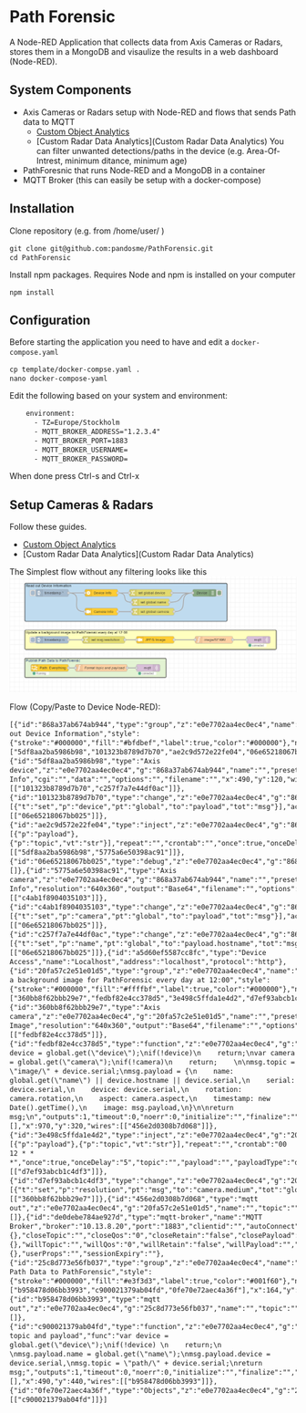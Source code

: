 # Path Forensic
A Node-RED Application that collects data from Axis Cameras or Radars, stores them in a MongoDB and visaulize the results in a web dashboard (Node-RED).

## System Components
* Axis Cameras or Radars setup with Node-RED and flows that sends Path data to MQTT
  - [Custom Object Analytics](https://pandosme.github.io/node-red/2024/04/13/Customized-Object-Analytics.html)
  - [Custom Radar Data Analytics](Custom Radar Data Analytics)
  You can filter unwanted detections/paths in the device (e.g. Area-Of-Intrest, minimum ditance, minimum age)
* PathForesnic that runs Node-RED and a MongoDB in a container
* MQTT Broker (this can easily be setup with a docker-compose)

## Installation
Clone repository (e.g. from /home/user/ )
```
git clone git@github.com:pandosme/PathForensic.git
cd PathForensic
```
Install npm packages. 
Requires Node and npm is installed on your computer
```
npm install
```

## Configuration
Before starting the application you need to have and edit a ```docker-compose.yaml```
```
cp template/docker-compse.yaml .
nano docker-compose-yaml
```
Edit the following based on your system and environment:
```
    environment:
      - TZ=Europe/Stockholm
      - MQTT_BROKER_ADDRESS="1.2.3.4"
      - MQTT_BROKER_PORT=1883
      - MQTT_BROKER_USERNAME=
      - MQTT_BROKER_PASSWORD=
```
When done press Ctrl-s and Ctrl-x

## Setup Cameras & Radars
Follow these guides.
  - [Custom Object Analytics](https://pandosme.github.io/node-red/2024/04/13/Customized-Object-Analytics.html)
  - [Custom Radar Data Analytics](Custom Radar Data Analytics)

The Simplest flow without any filtering looks like this
![Flow](simple-flow.png)

Flow (Copy/Paste to Device Node-RED):
```
[{"id":"868a37ab674ab944","type":"group","z":"e0e7702aa4ec0ec4","name":"Read out Device Information","style":{"stroke":"#000000","fill":"#bfdbef","label":true,"color":"#000000"},"nodes":["5df8aa2ba5986b98","101323b8789d7b70","ae2c9d572e22fe04","06e65218067bb025","5775a6e50398ac91","c4ab1f8904035103","c257f7a7e44df0ac"],"x":164,"y":79,"w":862,"h":162},{"id":"5df8aa2ba5986b98","type":"Axis device","z":"e0e7702aa4ec0ec4","g":"868a37ab674ab944","name":"","preset":"a5d60ef5587cc8fc","action":"Device Info","cgi":"","data":"","options":"","filename":"","x":490,"y":120,"wires":[["101323b8789d7b70","c257f7a7e44df0ac"]]},{"id":"101323b8789d7b70","type":"change","z":"e0e7702aa4ec0ec4","g":"868a37ab674ab944","name":"","rules":[{"t":"set","p":"device","pt":"global","to":"payload","tot":"msg"}],"action":"","property":"","from":"","to":"","reg":false,"x":700,"y":120,"wires":[["06e65218067bb025"]]},{"id":"ae2c9d572e22fe04","type":"inject","z":"e0e7702aa4ec0ec4","g":"868a37ab674ab944","name":"","props":[{"p":"payload"},{"p":"topic","vt":"str"}],"repeat":"","crontab":"","once":true,"onceDelay":0.1,"topic":"","payload":"","payloadType":"date","x":280,"y":120,"wires":[["5df8aa2ba5986b98","5775a6e50398ac91"]]},{"id":"06e65218067bb025","type":"debug","z":"e0e7702aa4ec0ec4","g":"868a37ab674ab944","name":"Device","active":true,"tosidebar":true,"console":false,"tostatus":false,"complete":"payload","targetType":"msg","statusVal":"","statusType":"auto","x":930,"y":120,"wires":[]},{"id":"5775a6e50398ac91","type":"Axis camera","z":"e0e7702aa4ec0ec4","g":"868a37ab674ab944","name":"","preset":"a5d60ef5587cc8fc","action":"Camera Info","resolution":"640x360","output":"Base64","filename":"","options":"","data":"","x":490,"y":200,"wires":[["c4ab1f8904035103"]]},{"id":"c4ab1f8904035103","type":"change","z":"e0e7702aa4ec0ec4","g":"868a37ab674ab944","name":"","rules":[{"t":"set","p":"camera","pt":"global","to":"payload","tot":"msg"}],"action":"","property":"","from":"","to":"","reg":false,"x":710,"y":200,"wires":[["06e65218067bb025"]]},{"id":"c257f7a7e44df0ac","type":"change","z":"e0e7702aa4ec0ec4","g":"868a37ab674ab944","name":"","rules":[{"t":"set","p":"name","pt":"global","to":"payload.hostname","tot":"msg"}],"action":"","property":"","from":"","to":"","reg":false,"x":700,"y":160,"wires":[["06e65218067bb025"]]},{"id":"a5d60ef5587cc8fc","type":"Device Access","name":"Localhost","address":"localhost","protocol":"http"},{"id":"20fa57c2e51e01d5","type":"group","z":"e0e7702aa4ec0ec4","name":"Update a background image for PathForensic every day at 12:00","style":{"stroke":"#000000","fill":"#ffffbf","label":true,"color":"#000000"},"nodes":["360bb8f62bbb29e7","fedbf82e4cc378d5","3e498c5ffda1e4d2","d7ef93abcb1c4df3","456e2d0308b7d068"],"x":164,"y":279,"w":1072,"h":82},{"id":"360bb8f62bbb29e7","type":"Axis camera","z":"e0e7702aa4ec0ec4","g":"20fa57c2e51e01d5","name":"","preset":"a5d60ef5587cc8fc","action":"JPEG Image","resolution":"640x360","output":"Base64","filename":"","options":"","data":"","x":720,"y":320,"wires":[["fedbf82e4cc378d5"]]},{"id":"fedbf82e4cc378d5","type":"function","z":"e0e7702aa4ec0ec4","g":"20fa57c2e51e01d5","name":"image/SERIAL","func":"var device = global.get(\"device\");\nif(!device)\n    return;\nvar camera = global.get(\"camera\");\nif(!camera)\n    return;    \n\nmsg.topic = \"image/\" + device.serial;\nmsg.payload = {\n    name: global.get(\"name\") || device.hostname || device.serial,\n    serial: device.serial,\n    device: device.serial,\n    rotation: camera.rotation,\n    aspect: camera.aspect,\n    timestamp: new Date().getTime(),\n    image: msg.payload,\n}\n\nreturn msg;\n","outputs":1,"timeout":0,"noerr":0,"initialize":"","finalize":"","libs":[],"x":970,"y":320,"wires":[["456e2d0308b7d068"]]},{"id":"3e498c5ffda1e4d2","type":"inject","z":"e0e7702aa4ec0ec4","g":"20fa57c2e51e01d5","name":"","props":[{"p":"payload"},{"p":"topic","vt":"str"}],"repeat":"","crontab":"00 12 * * *","once":true,"onceDelay":"5","topic":"","payload":"","payloadType":"date","x":280,"y":320,"wires":[["d7ef93abcb1c4df3"]]},{"id":"d7ef93abcb1c4df3","type":"change","z":"e0e7702aa4ec0ec4","g":"20fa57c2e51e01d5","name":"","rules":[{"t":"set","p":"resolution","pt":"msg","to":"camera.medium","tot":"global"}],"action":"","property":"","from":"","to":"","reg":false,"x":500,"y":320,"wires":[["360bb8f62bbb29e7"]]},{"id":"456e2d0308b7d068","type":"mqtt out","z":"e0e7702aa4ec0ec4","g":"20fa57c2e51e01d5","name":"","topic":"","qos":"","retain":"","respTopic":"","contentType":"","userProps":"","correl":"","expiry":"","broker":"de0debe784ae927d","x":1160,"y":320,"wires":[]},{"id":"de0debe784ae927d","type":"mqtt-broker","name":"MQTT Broker","broker":"10.13.8.20","port":"1883","clientid":"","autoConnect":true,"usetls":false,"protocolVersion":"4","keepalive":"60","cleansession":true,"autoUnsubscribe":true,"birthTopic":"","birthQos":"0","birthRetain":"false","birthPayload":"","birthMsg":{},"closeTopic":"","closeQos":"0","closeRetain":"false","closePayload":"","closeMsg":{},"willTopic":"","willQos":"0","willRetain":"false","willPayload":"","willMsg":{},"userProps":"","sessionExpiry":""},{"id":"25c8d773e56fb037","type":"group","z":"e0e7702aa4ec0ec4","name":"Publish Path Data to PathForensic","style":{"stroke":"#000000","fill":"#e3f3d3","label":true,"color":"#001f60"},"nodes":["b958478d06bb3993","c900021379ab04fd","0fe70e72aec4a36f"],"x":164,"y":399,"w":602,"h":82},{"id":"b958478d06bb3993","type":"mqtt out","z":"e0e7702aa4ec0ec4","g":"25c8d773e56fb037","name":"","topic":"","qos":"","retain":"","respTopic":"","contentType":"","userProps":"","correl":"","expiry":"","broker":"de0debe784ae927d","x":690,"y":440,"wires":[]},{"id":"c900021379ab04fd","type":"function","z":"e0e7702aa4ec0ec4","g":"25c8d773e56fb037","name":"Format topic and payload","func":"var device = global.get(\"device\");\nif(!device) \n    return;\n    \nmsg.payload.name = global.get(\"name\");\nmsg.payload.device = device.serial,\nmsg.topic = \"path/\" + device.serial;\nreturn msg;","outputs":1,"timeout":0,"noerr":0,"initialize":"","finalize":"","libs":[],"x":490,"y":440,"wires":[["b958478d06bb3993"]]},{"id":"0fe70e72aec4a36f","type":"Objects","z":"e0e7702aa4ec0ec4","g":"25c8d773e56fb037","version":"2","output":"3","classFilter":"-1","confidence":"40","rotation":"0","cog":"0","predictions":"0","attributes":"50","idle":"0","x":270,"y":440,"wires":[["c900021379ab04fd"]]}]
```

